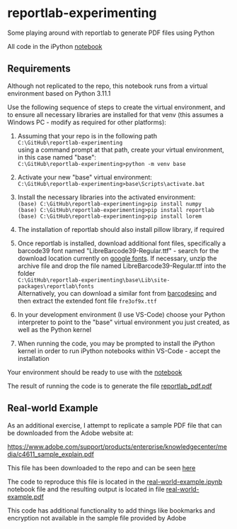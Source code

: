 # reportlab-experimenting
Some playing around with reportlab to generate PDF files using Python

All code in the iPython [notebook](reportlab-experimenting.ipynb)

## Requirements

Although not replicated to the repo, this notebook runs from a virtual environment based on Python 3.11.1

Use the following sequence of steps to create the virtual environment, and to ensure all necessary libraries are installed for that venv (this assumes a Windows PC - modify as required for other platforms):

1. Assuming that your repo is in the following path  
`C:\GitHub\reportlab-experimenting`  
using a command prompt at that path, create your virtual environment, in this case named "base":  
`C:\GitHub\reportlab-experimenting>python -m venv base`

2. Activate your new "base" virtual environment:  
`C:\GitHub\reportlab-experimenting>base\Scripts\activate.bat`

3. Install the necessary libraries into the activated environment:  
`(base) C:\GitHub\reportlab-experimenting>pip install numpy`  
`(base) C:\GitHub\reportlab-experimenting>pip install reportlab`  
`(base) C:\GitHub\reportlab-experimenting>pip install lorem`

4. The installation of reportlab should also install pillow library, if required

5. Once reportlab is installed, download additional font files, specifically a barcode39 font named "LibreBarcode39-Regular.ttf" - search for the download location currently on [google fonts](https://fonts.google.com/specimen/Libre+Barcode+39). If necessary, unzip the archive file and drop the file named LibreBarcode39-Regular.ttf into the folder  
`C:\GitHub\reportlab-experimenting\base\Lib\site-packages\reportlab\fonts`  
Alternatively, you can download a similar font from [barcodesinc](https://www.barcodesinc.com/free-barcode-font/) and then extract the extended font file `fre3of9x.ttf`

6. In your development environment (I use VS-Code) choose your Python interpreter to point to the "base" virtual environment you just created, as well as the Python kernel

7. When running the code, you may be prompted to install the iPython kernel in order to run iPython notebooks within VS-Code - accept the installation

Your environment should be ready to use with the [notebook](reportlab-experimenting.ipynb)

The result of running the code is to generate the file [reportlab_pdf.pdf](reportlab_pdf.pdf)

## Real-world Example

As an additional exercise, I attempt to replicate a sample PDF file that can be downloaded from the Adobe website at:

https://www.adobe.com/support/products/enterprise/knowledgecenter/media/c4611_sample_explain.pdf

This file has been downloaded to the repo and can be seen [here](c4611_sample_explain.pdf)

The code to reproduce this file is located in the [real-world-example.ipynb](real-world-example.ipynb) notebook file and the resulting output is located in file [real-world-example.pdf](real-world-example.pdf)

This code has additional functionality to add things like bookmarks and encryption not available in the sample file provided by Adobe